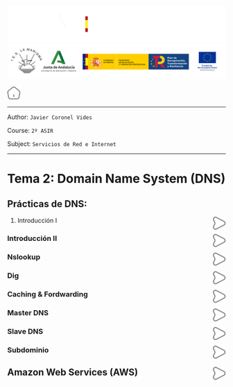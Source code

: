 ![](/.resGen/_bannerD.png#gh-dark-mode-only)
![](/.resGen/_bannerL.png#gh-light-mode-only)

<a href="/README.md"><img src="/.resGen/_home.svg" width="30"></a>

---

Author: `Javier Coronel Vides`

Course: `2º ASIR`

Subject: `Servicios de Red e Internet`

---

# Tema 2: Domain Name System (DNS)

## Prácticas de DNS:

1. Introducción I          <a href="act/1.md"><img src="/.resGen/_arrow.svg" width="30" align="right"></a>
### Introducción II         <a href="act/2.md"><img src="/.resGen/_arrow.svg" width="30" align="right"></a>
### Nslookup                <a href="act/3.md"><img src="/.resGen/_arrow.svg" width="30" align="right"></a>
### Dig                     <a href="act/4.md"><img src="/.resGen/_arrow.svg" width="30" align="right"></a>
### Caching & Fordwarding   <a href="act/5.md"><img src="/.resGen/_arrow.svg" width="30" align="right"></a>
### Master DNS              <a href="act/6.md"><img src="/.resGen/_arrow.svg" width="30" align="right"></a>
### Slave DNS               <a href="act/7.md"><img src="/.resGen/_arrow.svg" width="30" align="right"></a>
### Subdominio              <a href="act/8.md"><img src="/.resGen/_arrow.svg" width="30" align="right"></a>

## Amazon Web Services (AWS)<a href="aws/readme.md"><img src="/.resGen/_arrow.svg" width="30" align="right"></a>


